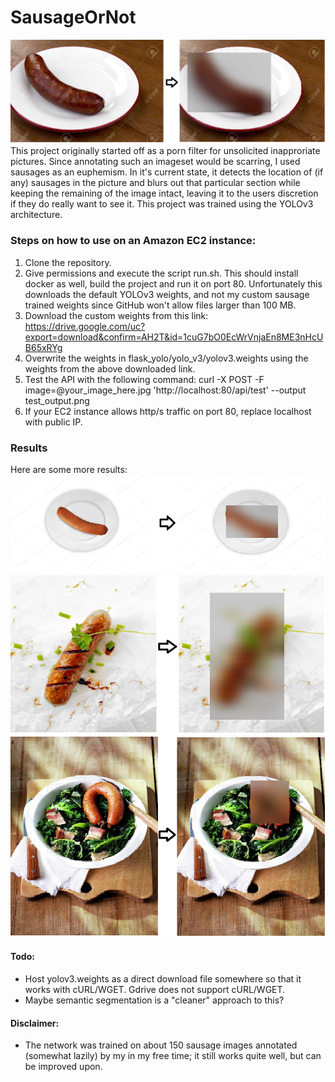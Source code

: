 # SausageOrNot
![1](https://github.com/abnan/SausageOrNot/blob/master/images/1.png "1")
This project originally started off as a porn filter for unsolicited inapproriate pictures. Since annotating such an imageset would be scarring, I used sausages as an euphemism. In it's current state, it detects the location of (if any) sausages in the picture and blurs out that particular section while keeping the remaining of the image intact, leaving it to the users discretion if they do really want to see it. This project was trained using the YOLOv3 architecture.

### Steps on how to use on an Amazon EC2 instance:
1. Clone the repository.
2. Give permissions and execute the script run.sh. This should install docker as well, build the project and run it on port 80. Unfortunately this downloads the default YOLOv3 weights, and not my custom sausage trained weights since GitHub won't allow files larger than 100 MB.
3. Download the custom weights from this link: https://drive.google.com/uc?export=download&confirm=AH2T&id=1cuG7bO0EcWrVnjaEn8ME3nHcUB65xRYg
4. Overwrite the weights in flask_yolo/yolo_v3/yolov3.weights using the weights from the above downloaded link.
5. Test the API with the following command: curl -X POST -F image=@your_image_here.jpg 'http://localhost:80/api/test' --output test_output.png
6. If your EC2 instance allows http/s traffic on port 80, replace localhost with public IP.

### Results
Here are some more results:
![2](https://github.com/abnan/SausageOrNot/blob/master/images/2.png "2")
![3](https://github.com/abnan/SausageOrNot/blob/master/images/3.png "3")
![4](https://github.com/abnan/SausageOrNot/blob/master/images/4.png "4")

#### Todo:
- Host yolov3.weights as a direct download file somewhere so that it works with cURL/WGET. Gdrive does not support cURL/WGET.
- Maybe semantic segmentation is a "cleaner" approach to this?

#### Disclaimer:
- The network was trained on about 150 sausage images annotated (somewhat lazily) by my in my free time; it still works quite well, but can  be improved upon.
